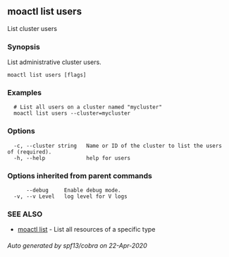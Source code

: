 ## moactl list users

List cluster users

### Synopsis

List administrative cluster users.

```
moactl list users [flags]
```

### Examples

```
  # List all users on a cluster named "mycluster"
  moactl list users --cluster=mycluster
```

### Options

```
  -c, --cluster string   Name or ID of the cluster to list the users of (required).
  -h, --help             help for users
```

### Options inherited from parent commands

```
      --debug     Enable debug mode.
  -v, --v Level   log level for V logs
```

### SEE ALSO

* [moactl list](moactl_list.md)	 - List all resources of a specific type

###### Auto generated by spf13/cobra on 22-Apr-2020
